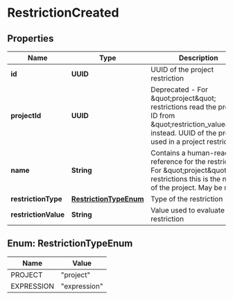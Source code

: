 

# RestrictionCreated


## Properties

| Name | Type | Description | Notes |
|------------ | ------------- | ------------- | -------------|
|**id** | **UUID** | UUID of the project restriction |  [optional] |
|**projectId** | **UUID** | Deprecated - For \&quot;project\&quot; restrictions read the project ID from \&quot;restriction_value\&quot; instead.  UUID of the project used in a project restriction.  |  [optional] |
|**name** | **String** | Contains a human-readable reference for the restriction. For \&quot;project\&quot; restrictions this is the name of the project.  May be null.  |  [optional] |
|**restrictionType** | [**RestrictionTypeEnum**](#RestrictionTypeEnum) | Type of the restriction |  [optional] |
|**restrictionValue** | **String** | Value used to evaluate the restriction |  [optional] |



## Enum: RestrictionTypeEnum

| Name | Value |
|---- | -----|
| PROJECT | &quot;project&quot; |
| EXPRESSION | &quot;expression&quot; |



